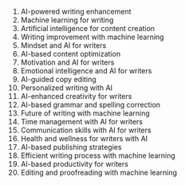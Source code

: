 1. AI-powered writing enhancement
2. Machine learning for writing
3. Artificial intelligence for content creation
4. Writing improvement with machine learning
5. Mindset and AI for writers
6. AI-based content optimization
7. Motivation and AI for writers
8. Emotional intelligence and AI for writers
9. AI-guided copy editing
10. Personalized writing with AI
11. AI-enhanced creativity for writers
12. AI-based grammar and spelling correction
13. Future of writing with machine learning
14. Time management with AI for writers
15. Communication skills with AI for writers
16. Health and wellness for writers with AI
17. AI-based publishing strategies
18. Efficient writing process with machine learning
19. AI-based productivity for writers
20. Editing and proofreading with machine learning
